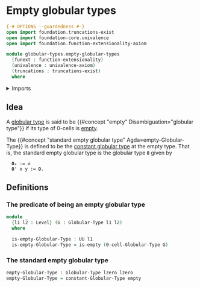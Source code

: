 # Empty globular types

```agda
{-# OPTIONS --guardedness #-}
open import foundation.truncations-exist
open import foundation-core.univalence
open import foundation.function-extensionality-axiom

module globular-types.empty-globular-types
  (funext : function-extensionality)
  (univalence : univalence-axiom)
  (truncations : truncations-exist)
  where
```

<details><summary>Imports</summary>

```agda
open import foundation.empty-types funext univalence truncations
open import foundation.universe-levels

open import globular-types.constant-globular-types
open import globular-types.globular-types
```

</details>

## Idea

A [globular type](globular-types.globular-types.md) is said to be
{{#concept "empty" Disambiguation="globular type"}} if its type of 0-cells is
[empty](foundation.empty-types.md).

The {{#concept "standard empty globular type" Agda=empty-Globular-Type}} is
defined to be the
[constant globular type](globular-types.constant-globular-types.md) at the empty
type. That is, the standard empty globular type is the globular type `𝟎` given
by

```text
  𝟎₀ := ∅
  𝟎' x y := 𝟎.
```

## Definitions

### The predicate of being an empty globular type

```agda
module _
  {l1 l2 : Level} (G : Globular-Type l1 l2)
  where

  is-empty-Globular-Type : UU l1
  is-empty-Globular-Type = is-empty (0-cell-Globular-Type G)
```

### The standard empty globular type

```agda
empty-Globular-Type : Globular-Type lzero lzero
empty-Globular-Type = constant-Globular-Type empty
```
